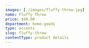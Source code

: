 ```yaml
---
images: [./images/fluffy-throw.jpg]
name: Fluffy Throw
price: $40.00
department: home-goods
type: accents
slug: fluffy-throw
contentType: product details
---
```


